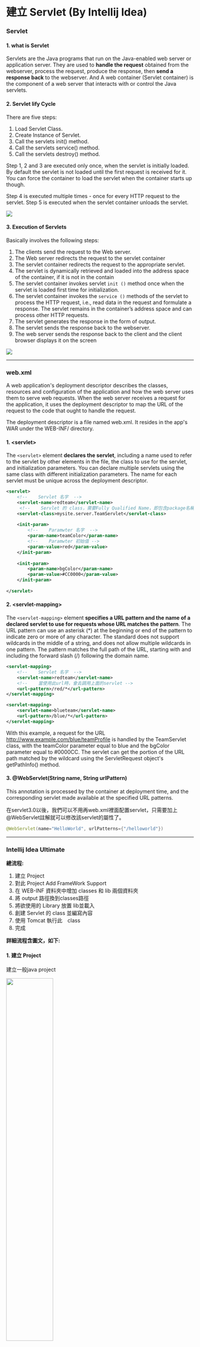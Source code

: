 # 建立 Servlet (By Intellij Idea)
### Servlet 
#### 1. what is Servlet 

Servlets are the Java programs that run on the Java-enabled web server or application server. They are used to **handle the request** obtained from the webserver, process the request, produce the response, then **send a response back** to the webserver. And A web container (Servlet container) is the component of a web server that interacts with or control the Java servlets.

#### 2. Servlet lify Cycle

There are five steps: 
1. Load Servlet Class.
2. Create Instance of Servlet.
3. Call the servlets init() method.
4. Call the servlets service() method.
5. Call the servlets destroy() method.

Step 1, 2 and 3 are executed only once, when the servlet is initially loaded. By default the servlet is not loaded until the first request is received for it. You can force the container to load the servlet when the container starts up though.

Step 4 is executed multiple times - once for every HTTP request to the servlet.
Step 5 is executed when the servlet container unloads the servlet.

<img src="https://s1.o7planning.com/en/10169/images/12877.png">


#### 3. Execution of Servlets 

Basically involves the following steps:
1. The clients send the request to the Web server.
2. The Web server redirects the request to the servlet container
3. The servlet container redirects the request to the appropriate servlet.
4. The servlet is dynamically retrieved and loaded into the address space of the container, if it is not in the contain
5. The servlet container invokes servlet ``init ()`` method once when the servlet is loaded first time for initialization.
6. The servlet container invokes the ``service ()`` methods of the servlet to process the HTTP request, i.e., read data in the request and formulate a response. The servlet remains in the container’s address space and can process other HTTP requests.
7. The servlet generates the response in the form of output.
8. The servlet sends the response back to the webserver.
9. The web server sends the response back to the client and the client browser displays it on the screen


<img src="https://qph.cf2.quoracdn.net/main-qimg-69b5c1ed78f885e6e2ff7d1c373f0324">



---


### web.xml
A web application's deployment descriptor describes the classes, resources and configuration of the application and how the web server uses them to serve web requests. When the web server receives a request for the application, it uses the deployment descriptor to map the URL of the request to the code that ought to handle the request.

The deployment descriptor is a file named web.xml. It resides in the app's WAR under the WEB-INF/ directory. 

#### 1. \<servlet>
The ``<servlet>`` element **declares the servlet**, including a name used to refer to the servlet by other elements in the file, the class to use for the servlet, and initialization parameters. You can declare multiple servlets using the same class with different initialization parameters. The name for each servlet must be unique across the deployment descriptor.

```xml
<servlet>
    <!--    Servlet 名字  -->
    <servlet-name>redteam</servlet-name> 
     <!--    Servlet 的 class，需要Fully Qualified Name，即包含package名稱  -->
    <servlet-class>mysite.server.TeamServlet</servlet-class>
    
    <init-param>
        <!--    Paramwter 名字  -->
        <param-name>teamColor</param-name>
        <!--    Paramwter 初始值 -->
        <param-value>red</param-value>
    </init-param>
    
    <init-param>
        <param-name>bgColor</param-name>
        <param-value>#CC0000</param-value>
    </init-param>
    
</servlet>
```
    

#### 2. \<servlet-mapping>
The ``<servlet-mapping>`` element **specifies a URL pattern and the name of a declared servlet to use for requests whose URL matches the pattern**. The URL pattern can use an asterisk (*) at the beginning or end of the pattern to indicate zero or more of any character. The standard does not support wildcards in the middle of a string, and does not allow multiple wildcards in one pattern. The pattern matches the full path of the URL, starting with and including the forward slash (/) following the domain name.

``` xml
<servlet-mapping>
    <!--    Servlet 名字  -->
    <servlet-name>redteam</servlet-name>
    <!--    當使用此url時，會去調用上面的servlet -->
    <url-pattern>/red/*</url-pattern>
</servlet-mapping>

<servlet-mapping>
    <servlet-name>blueteam</servlet-name>
    <url-pattern>/blue/*</url-pattern>
</servlet-mapping>

```
With this example, a request for the URL http://www.example.com/blue/teamProfile is handled by the TeamServlet class, with the teamColor parameter equal to blue and the bgColor parameter equal to #0000CC. The servlet can get the portion of the URL path matched by the wildcard using the ServletRequest object's getPathInfo() method.

#### 3. @WebServlet(String name, String urlPattern)

This annotation is processed by the container at deployment time, and the corresponding servlet made available at the specified URL patterns.

在servlet3.0以後，我們可以不用再web.xml裡面配置servlet，只需要加上@WebServlet註解就可以修改該servlet的屬性了。

```java
@WebServlet(name="HelloWorld", urlPatterns={"/helloworld"})
```

---


###  Intellij Idea Ultimate
**總流程:**
1. 建立 Project
2. 對此 Project  Add FrameWork Support
3. 在 WEB-INF 資料夾中增加 classes 和 lib 兩個資料夾
4. 將 output 路徑換到classes路徑
5. 將欲使用的 Library 放置 lib並載入
6. 創建 Servlet 的 class 並編寫內容
7. 使用 Tomcat 執行此　class
8. 完成

**詳細流程含圖文，如下:**
#### 1. 建立 Project
建立一般java project

<img src="https://github.com/coco40725/JavaNote/blob/main/Java%E5%B8%B8%E7%94%A8%E6%93%8D%E4%BD%9C/img/servletU1.png?raw=true" height="50%" width="50%">

#### 2.對此 Project  Add FrameWork Support
選擇 javaEE &rarr; Web Application

<img src="https://github.com/coco40725/JavaNote/blob/main/Java%E5%B8%B8%E7%94%A8%E6%93%8D%E4%BD%9C/img/servletU2.png?raw=true" height="50%" width="50%">

<img src="https://github.com/coco40725/JavaNote/blob/main/Java%E5%B8%B8%E7%94%A8%E6%93%8D%E4%BD%9C/img/servletU3.png?raw=true" height="50%" width="50%">

#### 3. 在 WEB-INF 資料夾中增加 classes 和 lib 兩個資料夾

<img src="https://github.com/coco40725/JavaNote/blob/main/Java%E5%B8%B8%E7%94%A8%E6%93%8D%E4%BD%9C/img/servletU4.png?raw=true" height="50%" width="50%">


#### 4. 將 output 路徑換到classes路徑

<img src="https://github.com/coco40725/JavaNote/blob/main/Java%E5%B8%B8%E7%94%A8%E6%93%8D%E4%BD%9C/img/servletU5.png?raw=true" height="50%" width="50%">

#### 5. 將欲使用的 Library 放置 lib並載入

<img src="https://github.com/coco40725/JavaNote/blob/main/Java%E5%B8%B8%E7%94%A8%E6%93%8D%E4%BD%9C/img/servletU6.png?raw=true" height="50%" width="50%">

#### 6. 創建 Servlet 的 class 並編寫內容
注意: 必須將 ``super.deGet(req, resp)`` 與 ``super.doPost(req, resp)``  刪除，否則會出現 405 錯誤。

```java
import jakarta.servlet.ServletException;
import jakarta.servlet.http.HttpServlet;
import jakarta.servlet.http.HttpServletRequest;
import jakarta.servlet.http.HttpServletResponse;

import java.io.IOException;

@WebServlet("/ServletTest1")
public class ServletTest1 extends HttpServlet {
    @Override
    protected void doGet(HttpServletRequest req, HttpServletResponse resp) throws ServletException, IOException {
        // super.deGet(req, resp)
        resp.getWriter().write("my first server!! Fuck you");
    }

    @Override
    protected void doPost(HttpServletRequest req, HttpServletResponse resp) throws ServletException, IOException {
        // super.doPost(req, resp)
    }
}

```

#### 7. 使用 Tomcat 執行此　class
選擇 Tomcat server - Local

<img src="https://github.com/coco40725/JavaNote/blob/main/Java%E5%B8%B8%E7%94%A8%E6%93%8D%E4%BD%9C/img/servletU7.png?raw=true" height="50%" width="50%">

注意，需要特別處理 Warning: No artifacts marked for deployment，點選 fix

<img src="https://github.com/coco40725/JavaNote/blob/main/Java%E5%B8%B8%E7%94%A8%E6%93%8D%E4%BD%9C/img/servletU8.png?raw=true" height="50%" width="50%">

將 Project 名字填入 Application context，例如: /Test，這裡沒設定好會一直出現404錯誤。

<img src="https://github.com/coco40725/JavaNote/blob/main/Java%E5%B8%B8%E7%94%A8%E6%93%8D%E4%BD%9C/img/servletU9.png?raw=true" height="50%" width="50%">

#### 8. 完成

<img src="https://github.com/coco40725/JavaNote/blob/main/Java%E5%B8%B8%E7%94%A8%E6%93%8D%E4%BD%9C/img/servletU10.png?raw=true" height="50%" width="50%">



---


###  Intellij Idea Community
若要做java web 相關開發，**建議使用 Intellij Idea Ultimate**，而Community版本雖然也能做，但需要下載很多插件且有許多設定要自行處理，以下提供Intellij Idea Community 將如何建立 Servlet。

**總流程:**
1. 建立 Project
2. 在 WEB-INF 資料夾中增加 classes 和 lib 兩個資料夾; 在 main 資料夾下，創建 java 資料夾
3. 將 output 路徑換到classes路徑
4. 將欲使用的 Library 放置 lib並載入
5. 創建 Servlet 的 class 並編寫內容
6. 下載 smart tomcat 
7. 修改 web.xml 
8. 使用 Tomcat 執行此　class
9. 如果有出現錯誤: java: error: release version 5 not supported， 請依序排錯:
    * 於 pom.xml 新增properties來指定maven版本
    * Java Project 版本確認是否正確
    * Java Module 版本確認是否正確
    * Java Complier Target bytecode version 版本確認是否正確 (通常都是這裡有問題)
10. 完成

**詳細流程含圖文，如下:**
#### 1. 建立 Project
使用 Maven Archetype，而 Archetype 選擇 webapp

<img src="https://github.com/coco40725/JavaNote/blob/main/Java%E5%B8%B8%E7%94%A8%E6%93%8D%E4%BD%9C/img/servletC1.png?raw=true" height="50%" width="50%">

#### 2. 在 WEB-INF 資料夾中增加 classes 和 lib 兩個資料夾; 在 main 資料夾下，創建 java 資料夾

<img src="https://github.com/coco40725/JavaNote/blob/main/Java%E5%B8%B8%E7%94%A8%E6%93%8D%E4%BD%9C/img/servletC2.png?raw=true" height="50%" width="50%">


#### 3. 將 output 路徑換到classes路徑

<img src="https://github.com/coco40725/JavaNote/blob/main/Java%E5%B8%B8%E7%94%A8%E6%93%8D%E4%BD%9C/img/servletC3.png" height="50%" width="50%">

#### 3. 將欲使用的 Library 放置 lib並載入

<img src="https://github.com/coco40725/JavaNote/blob/main/Java%E5%B8%B8%E7%94%A8%E6%93%8D%E4%BD%9C/img/servletC4.png?raw=true" height="50%" width="50%">


#### 5. 創建 Servlet 的 class 並編寫內容
注意: 必須將 ``super.deGet(req, resp)`` 與 ``super.doPost(req, resp)``  刪除，否則會出現 405 錯誤。
```java
import jakarta.servlet.ServletException;
import jakarta.servlet.annotation.WebServlet;
import jakarta.servlet.http.HttpServlet;
import jakarta.servlet.http.HttpServletRequest;
import jakarta.servlet.http.HttpServletResponse;

import java.io.IOException;

@WebServlet("/ServletTest1")
public class ServletTest1 extends HttpServlet {
    @Override
    protected void doGet(HttpServletRequest req, HttpServletResponse resp) throws ServletException, IOException {
        // super.deGet(req, resp)
        resp.getWriter().write("my first server!! Fuck you");
    }

    @Override
    protected void doPost(HttpServletRequest req, HttpServletResponse resp) throws ServletException, IOException {
        // super.doPost(req, resp)
    }
}

```

#### 6. 下載 smart tomcat 

<img src="https://github.com/coco40725/JavaNote/blob/main/Java%E5%B8%B8%E7%94%A8%E6%93%8D%E4%BD%9C/img/servletC5.png?raw=true" height="50%" width="50%">

#### 7. 修改 web.xml 成如下:
如果沒有修改，會出現404錯誤

<img src="https://github.com/coco40725/JavaNote/blob/main/Java%E5%B8%B8%E7%94%A8%E6%93%8D%E4%BD%9C/img/servletC404.png?raw=true" height="50%" width="50%">

```xml
<?xml version="1.0" encoding="UTF-8"?>
<web-app xmlns="http://xmlns.jcp.org/xml/ns/javaee"
         xmlns:xsi="http://www.w3.org/2001/XMLSchema-instance"
         xsi:schemaLocation="http://xmlns.jcp.org/xml/ns/javaee http://xmlns.jcp.org/xml/ns/javaee/web-app_4_0.xsd"
         version="4.0">
    <servlet>
        <servlet-name>ServletTest1</servlet-name>
        <servlet-class>ServletTest1</servlet-class>
    </servlet>

    <servlet-mapping>
        <servlet-name>ServletTest1</servlet-name>
        <url-pattern>/ServletTest1/*</url-pattern>
    </servlet-mapping>
</web-app>
```

#### 8. 使用 Tomcat 執行此　class
選擇 smart tomcat

<img src="https://github.com/coco40725/JavaNote/blob/main/Java%E5%B8%B8%E7%94%A8%E6%93%8D%E4%BD%9C/img/servletC6.png?raw=true" height="50%" width="50%">

注意: deployment directory 位置不要寫錯，否則會出 404 錯誤。

<img src="https://github.com/coco40725/JavaNote/blob/main/Java%E5%B8%B8%E7%94%A8%E6%93%8D%E4%BD%9C/img/servletC7.png?raw=true" height="50%" width="50%">

#### 9. (如果有出現以下錯誤) 請依以下流程排錯
```java
java: error: release version 5 not supported
Module Test1 SDK 17 does not support source version 1.5. 
Possible solutions:
- Downgrade Project SDK in settings to 1.5 or compatible. Open project settings.
- Upgrade language version in Maven build file to 17. Update pom.xml and reload the project.

```

1. 於 pom.xml 新增properties來指定maven版本
``` xml
  <properties>
    <maven.compiler.source>17</maven.compiler.source>
    <maven.compiler.target>17</maven.compiler.target>
  </properties>
```

2. Java Project 版本確認是否正確

<img src="https://github.com/coco40725/JavaNote/blob/main/Java%E5%B8%B8%E7%94%A8%E6%93%8D%E4%BD%9C/img/servletC8-1.png?raw=true" height="50%" width="50%">

3. Java Module 版本確認是否正確

<img src="https://github.com/coco40725/JavaNote/blob/main/Java%E5%B8%B8%E7%94%A8%E6%93%8D%E4%BD%9C/img/servletC8-2.png?raw=true" height="50%" width="50%">

4. Java Complier Target bytecode version 版本確認是否正確 (通常都是這裡有問題)

以下圖發現 Target bytecode version  是不正確的，必須將1.5改成17

<img src="https://github.com/coco40725/JavaNote/blob/main/Java%E5%B8%B8%E7%94%A8%E6%93%8D%E4%BD%9C/img/servletC8-3.png?raw=true" height="50%" width="50%">

#### 10. 完成
<img src="https://github.com/coco40725/JavaNote/blob/main/Java%E5%B8%B8%E7%94%A8%E6%93%8D%E4%BD%9C/img/servletC9.png?raw=true" height="50%" width="50%">

##### Reference
https://o7planning.org/10169/java-servlet
https://cloud.google.com/appengine/docs/flexible/java/configuring-the-web-xml-deployment-descriptor


###### tags: `Java Note` `Java 常用操作` `Servlet` `建立 Servlet`